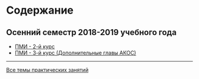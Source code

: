 # Содержание

## Осенний семестр 2018-2019 учебного года

* [ПМИ - 2-й курс](ami_79x_fall_2018.md)
* [ПМИ - 3-й курс \(Дополнительные главы АКОС\)](ami_69x_fall_2018.md)

---

[Все темы практических занятий](practice_all.md)




